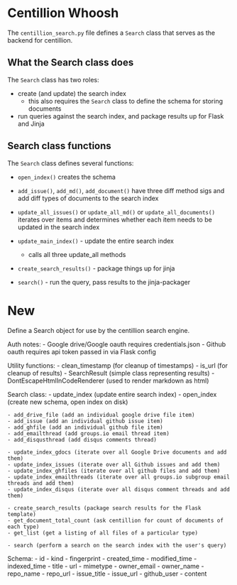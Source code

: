 # Centillion Whoosh

The `centillion_search.py` file defines a
`Search` class that serves as the backend
for centillion.

## What the Search class does

The `Search` class has two roles:
- create (and update) the search index
    - this also requires the `Search` class
      to define the schema for storing documents
- run queries against the search index,
  and package results up for Flask and Jinja

## Search class functions

The `Search` class defines several functions:

- `open_index()` creates the schema

- `add_issue()`, `add_md()`, `add_document()` have three diff method sigs and add diff types
  of documents to the search index

- `update_all_issues()` or `update_all_md()` or `update_all_documents()` iterates over items
  and determines whether each item needs to be updated in the search index

- `update_main_index()` - update the entire search index
    - calls all three update_all methods

- `create_search_results()` - package things up for jinja

- `search()` - run the query, pass results to the jinja-packager




# New

Define a Search object for use by the centillion search engine.

Auth notes:
    - Google drive/Google oauth requires credentials.json
    - Github oauth requires api token passed in via Flask config

Utility functions:
    - clean_timestamp (for cleanup of timestamps)
    - is_url (for cleanup of results)
    - SearchResult (simple class representing results)
    - DontEscapeHtmlInCodeRenderer (used to render markdown as html)

Search class:
    - update_index (update entire search index)
    - open_index (create new schema, open index on disk)

    - add_drive_file (add an individual google drive file item)
    - add_issue (add an individual github issue item)
    - add_ghfile (add an individual github file item)
    - add_emailthread (add groups.io email thread item)
    - add_disqusthread (add disqus comments thread)

    - update_index_gdocs (iterate over all Google Drive documents and add them)
    - update_index_issues (iterate over all Github issues and add them)
    - update_index_ghfiles (iterate over all github files and add them)
    - update_index_emailthreads (iterate over all groups.io subgroup email threads and add them)
    - update_index_disqus (iterate over all disqus comment threads and add them)

    - create_search_results (package search results for the Flask template)
    - get_document_total_count (ask centillion for count of documents of each type)
    - get_list (get a listing of all files of a particular type)

    - search (perform a search on the search index with the user's query)

Schema:
    - id
    - kind
    - fingerprint
    - created_time
    - modified_time
    - indexed_time
    - title
    - url
    - mimetype
    - owner_email
    - owner_name
    - repo_name
    - repo_url
    - issue_title
    - issue_url
    - github_user
    - content
